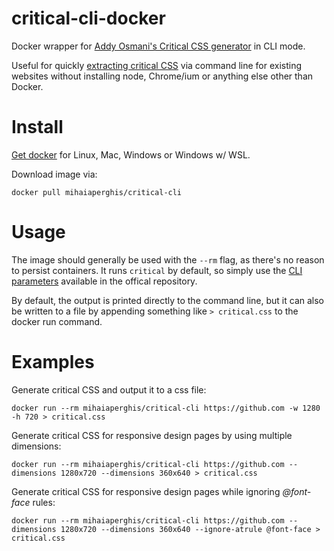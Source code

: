 # critical-cli-docker
Docker wrapper for [Addy Osmani's Critical CSS generator](https://github.com/addyosmani/critical) in CLI mode.

Useful for quickly [extracting critical CSS](https://web.dev/extract-critical-css/) via command line for existing websites without installing node, Chrome/ium or anything else other than Docker.

# Install
[Get docker](https://docs.docker.com/get-docker/) for Linux, Mac, Windows or Windows w/ WSL.

Download image via:
```
docker pull mihaiaperghis/critical-cli
```

# Usage
The image should generally be used with the ```--rm``` flag, as there's no reason to persist containers. It runs ```critical``` by default, so simply use the [CLI parameters](https://github.com/addyosmani/critical/blob/master/cli.js#L21) available in the offical repository.

By default, the output is printed directly to the command line, but it can also be written to a file by appending something like ```> critical.css``` to the docker run command.

# Examples
Generate critical CSS and output it to a css file:
```
docker run --rm mihaiaperghis/critical-cli https://github.com -w 1280 -h 720 > critical.css
```

Generate critical CSS for responsive design pages by using multiple dimensions:
```
docker run --rm mihaiaperghis/critical-cli https://github.com --dimensions 1280x720 --dimensions 360x640 > critical.css
```

Generate critical CSS for responsive design pages while ignoring *@font-face* rules:
```
docker run --rm mihaiaperghis/critical-cli https://github.com --dimensions 1280x720 --dimensions 360x640 --ignore-atrule @font-face > critical.css
```
